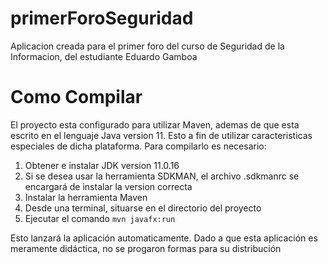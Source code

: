 # primerForoSeguridad
Aplicacion creada para el primer foro del curso de Seguridad de la Informacion, del estudiante Eduardo Gamboa

# Como Compilar
El proyecto esta configurado para utilizar Maven, ademas de que esta escrito en el lenguaje Java version 11. Esto a fin de utilizar
caracteristicas especiales de dicha plataforma. Para compilarlo es necesario:
1. Obtener e instalar JDK version 11.0.16
  1. Si se desea usar la herramienta SDKMAN, el archivo .sdkmanrc se encargará de instalar la version correcta
1. Instalar la herramienta Maven
1. Desde una terminal, situarse en el directorio del proyecto
1. Ejecutar el comando `mvn javafx:run`

Esto lanzará la aplicación automaticamente. Dado a que esta aplicación es meramente didáctica, no se progaron formas para su distribución